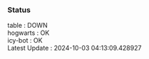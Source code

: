 ### Status


table : DOWN  
hogwarts : OK  
icy-bot : OK  
Latest Update : 2024-10-03 04:13:09.428927
